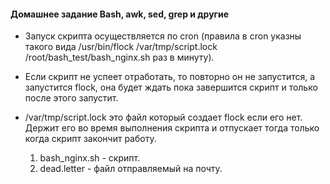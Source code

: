 #### Домашнее задание Bash, awk, sed, grep и другие
- Запуск скрипта осуществляется по cron (правила в cron указны такого вида /usr/bin/flock /var/tmp/script.lock /root/bash_test/bash_nginx.sh раз в минуту). 
- Если скрипт не успеет отработать, то повторно он не запустится, а запустится flock, она будет ждать пока завершится скрипт и только после этого запустит.
- /var/tmp/script.lock это файл который создает flock если его нет. Держит его во время выполнения скрипта и отпускает тогда только когда скрипт закончит работу.

	1. bash_nginx.sh - скрипт.
	2. dead.letter - файл отправляемый на почту.